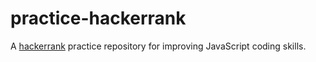 # practice-hackerrank
A [hackerrank](https://www.hackerrank.com) practice repository for improving JavaScript coding skills.